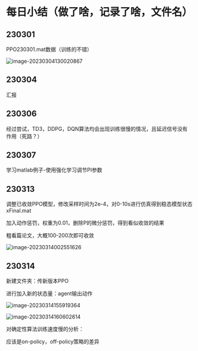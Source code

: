 # 每日小结（做了啥，记录了啥，文件名）

## 230301

PPO230301.mat数据（训练的不错）

![image-20230304130020867](https://cdn.jsdelivr.net/gh/So1omonintrouble/gitpush/image/image-20230304130020867.png)

## 230304 

汇报

## 230306

经过尝试，TD3，DDPG，DQN算法均会出现训练很慢的情况，且延迟信号没有作用（死路？）



## 230307

学习matlab例子-使用强化学习调节PI参数

## 230313

调整已收敛PPO模型，修改采样时间为2e-4，对0-10s进行仿真得到稳态模型状态xFinal.mat

加入动作惩罚，权重为0.01，删除P的微分惩罚，得到看似收敛的结果

粗看篇论文，大概100-200次即可收敛

![image-20230314002551626](https://cdn.jsdelivr.net/gh/So1omonintrouble/gitpush/image/image-20230314002551626.png)

## 230314

新建文件夹：传新版本PPO

进行加入新的状态量：agent输出动作

![image-20230314155919364](https://cdn.jsdelivr.net/gh/So1omonintrouble/gitpush/image/image-20230314155919364.png)

![image-20230314160602614](https://cdn.jsdelivr.net/gh/So1omonintrouble/gitpush/image/image-20230314160602614.png)

对确定性算法训练速度慢的分析：

应该是on-policy，off-policy策略的差异

